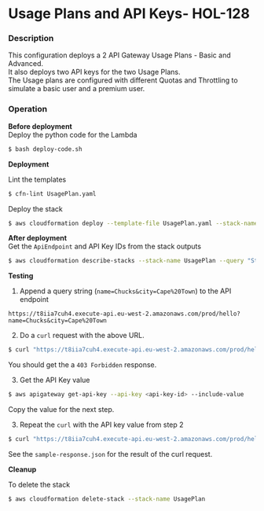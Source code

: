 # Usage Plans and API Keys- HOL-128

### Description

This configuration deploys a 2 API Gateway Usage Plans - Basic and Advanced.  
It also deploys two API keys for the two Usage Plans.  
The Usage plans are configured with different Quotas and Throttling to simulate a basic user and a premium user.

### Operation

**Before deployment**  
Deploy the python code for the Lambda

```bash
$ bash deploy-code.sh
```

**Deployment**

Lint the templates

```bash
$ cfn-lint UsagePlan.yaml
```

Deploy the stack

```bash
$ aws cloudformation deploy --template-file UsagePlan.yaml --stack-name UsagePlan  --capabilities CAPABILITY_NAMED_IAM
```

**After deployment**  
Get the `ApiEndpoint` and API Key IDs from the stack outputs

```bash
$ aws cloudformation describe-stacks --stack-name UsagePlan --query "Stacks[0].Outputs" --no-cli-pager
```

**Testing**

1. Append a query string (`name=Chucks&city=Cape%20Town`) to the API endpoint

```text
https://t8iia7cuh4.execute-api.eu-west-2.amazonaws.com/prod/hello?name=Chucks&city=Cape%20Town
```

2. Do a `curl` request with the above URL.

```bash
$ curl "https://t8iia7cuh4.execute-api.eu-west-2.amazonaws.com/prod/hello?name=Chucks&city=Cape%20Town" | jq
```

You should get the a `403 Forbidden` response.

3. Get the API Key value

```bash
$ aws apigateway get-api-key --api-key <api-key-id> --include-value
```

Copy the value for the next step.

3. Repeat the `curl` with the API key value from step 2

```bash
$ curl "https://t8iia7cuh4.execute-api.eu-west-2.amazonaws.com/prod/hello?name=Chucks&city=Cape%20Town" -h "x-api-key: <api-key-value>"| jq
```

See the `sample-response.json` for the result of the curl request.

**Cleanup**

To delete the stack

```bash
$ aws cloudformation delete-stack --stack-name UsagePlan
```
